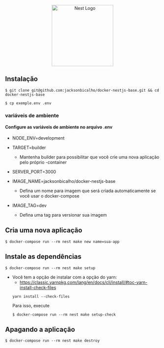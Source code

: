 <p align="center">
  <a href="http://nestjs.com/" target="blank"><img src="https://nestjs.com/img/logo-small.svg" width="200" alt="Nest Logo" /></a>
</p>

## Instalação

```
$ git clone git@github.com:jacksonbicalho/docker-nestjs-base.git && cd docker-nestjs-base
```

```
$ cp exemple.env .env
```

### variáveis de ambiente
#### Configure as variáveis de ambiente no arquivo .env

- NODE_ENV=development

- TARGET=builder
  - Mantenha builder para possibilitar que você crie uma nova aplicação pelo próprio -container

- SERVER_PORT=3000

- IMAGE_NAME=jacksonbicalho/docker-nestjs-base
  - Defina um nome para imagem que será criada automaticamente se você usar o docker-compose

- IMAGE_TAG=dev
  - Defina uma tag para versionar sua imagem

## Cria uma nova aplicação

```
$ docker-compose run --rm nest make new name=sua-app
```

## Instale as dependências
```
$ docker-compose run --rm nest make setup
```
- Você tem a opção de instalar com a opção do yarn:
  - https://classic.yarnpkg.com/lang/en/docs/cli/install/#toc-yarn-install-check-files
  ```
  yarn install --check-files
  ```
  Para isso, execute
  ```
  $ docker-compose run --rm nest make setup-check
  ```

## Apagando a aplicação
```
$ docker-compose run --rm nest make destroy
```


